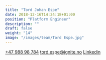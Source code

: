 ```yaml
---
title: "Tord Johan Espe"
date: 2018-12-16T14:24:18+01:00
position: "Platform Engineer"
description: ""
draft: false
weight: "14"
image: "/images/team/Tord Espe.jpg"
---
```


<a class="phoneto" href="tel:+47 988 98 784"><i class="fas fa-phone"></i>+47 988 98 784</a>
<a class="mailto" href="mailto:tord.espe@ignite.no"><i class="fas fa-envelope"></i></i>tord.espe@ignite.no</a>
<a class="mailto" href="https://www.linkedin.com/in/tjespe/"><i class="fab fa-linkedin-in"></i>Linkedin</a>